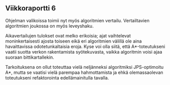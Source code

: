 ## Viikkoraportti 6

Ohjelman valikoissa toimii nyt myös algoritmien vertailu. Vertailtavien
algoritmien joukossa on myös leveyshaku.

Aikavertailujen tulokset ovat melko erikoisia; ajat vaihtelevat
moninkertaisesti ajosta toiseen eikä eri algoritmien välillä ole
aina havaittavissa odotetunkaltaisia eroja. Kyse voi olla siitä, että
A*-toteutukseni vaatii suotta verkon rakentamista syötekuvasta, vaikka
algoritmin voisi ajaa suoraan bittikartallekin.

Tarkoituksena on ollut toteuttaa vielä neljänneksi algoritmiksi
JPS-optimoitu A*, mutta se vaatisi vielä parempaa hahmottamista ja ehkä
olemassaolevan toteutukseni refaktorointa edellämainitulla tavalla.